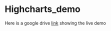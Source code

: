 # Highcharts_demo
Here is a google drive [link](https://drive.google.com/file/d/1aYDPoC-NJy6weVWHX5CdjjhP4uDa7lbU/view?usp=sharing) showing the live demo

